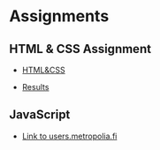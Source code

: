 # Assignments

## HTML & CSS Assignment

- [HTML&CSS](https://users.metropolia.fi/~mahendrs/HTML&CSS/home.html)

- [Results](https://users.metropolia.fi/~mahendrs/HTML&CSS/results.html)

## JavaScript

- [Link to users.metropolia.fi](https://users.metropolia.fi/~mahendrs/Javascript)
